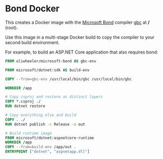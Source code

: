 # Bond Docker

This creates a Docker image with the [Microsoft Bond](https://github.com/Microsoft/bond) 
compiler [gbc](https://microsoft.github.io/bond/manual/compiler.html) at __/__ (root).

Use this image in a multi-stage Docker build to copy the compiler to your
second build environment.

For example, to build an ASP.NET Core application that also requires bond:

```Dockerfile
FROM oliwheeler/microsoft-bond AS gbc-env

FROM microsoft/dotnet:sdk AS build-env

COPY --from=gbc-env /usr/local/bin/gbc /usr/local/bin/gbc

WORKDIR /app

# Copy csproj and restore as distinct layers
COPY *.csproj ./
RUN dotnet restore

# Copy everything else and build
COPY . ./
RUN dotnet publish -c Release -o out

# Build runtime image
FROM microsoft/dotnet:aspnetcore-runtime
WORKDIR /app
COPY --from=build-env /app/out .
ENTRYPOINT ["dotnet", "aspnetapp.dll"]
```
